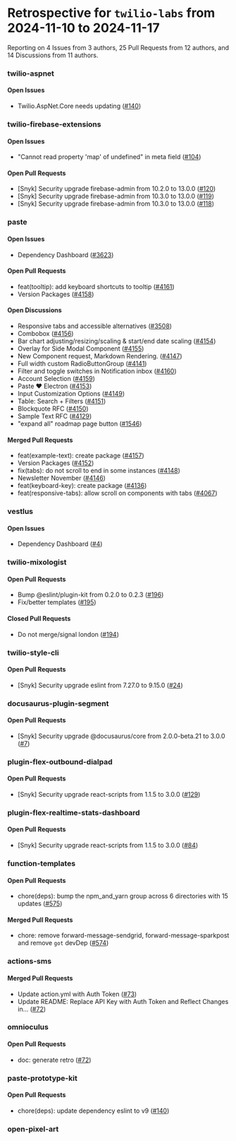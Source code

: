 # Retrospective for `twilio-labs` from 2024-11-10 to 2024-11-17

Reporting on 4 Issues from 3 authors, 25 Pull Requests from 12 authors, and 14 Discussions from 11 authors.


### twilio-aspnet

#### Open Issues

- Twilio.AspNet.Core needs updating ([#140](https://github.com/twilio-labs/twilio-aspnet/issues/140))

### twilio-firebase-extensions

#### Open Issues

- "Cannot read property 'map' of undefined" in meta field ([#104](https://github.com/twilio-labs/twilio-firebase-extensions/issues/104))

#### Open Pull Requests

- [Snyk] Security upgrade firebase-admin from 10.2.0 to 13.0.0 ([#120](https://github.com/twilio-labs/twilio-firebase-extensions/pull/120))
- [Snyk] Security upgrade firebase-admin from 10.3.0 to 13.0.0 ([#119](https://github.com/twilio-labs/twilio-firebase-extensions/pull/119))
- [Snyk] Security upgrade firebase-admin from 10.3.0 to 13.0.0 ([#118](https://github.com/twilio-labs/twilio-firebase-extensions/pull/118))

### paste

#### Open Issues

- Dependency Dashboard ([#3623](https://github.com/twilio-labs/paste/issues/3623))

#### Open Pull Requests

- feat(tooltip): add keyboard shortcuts to tooltip ([#4161](https://github.com/twilio-labs/paste/pull/4161))
- Version Packages ([#4158](https://github.com/twilio-labs/paste/pull/4158))

#### Open Discussions

- Responsive tabs and accessible alternatives ([#3508](https://github.com/twilio-labs/paste/discussions/3508))
- Combobox ([#4156](https://github.com/twilio-labs/paste/discussions/4156))
- Bar chart adjusting/resizing/scaling & start/end date scaling ([#4154](https://github.com/twilio-labs/paste/discussions/4154))
- Overlay for Side Modal Component ([#4155](https://github.com/twilio-labs/paste/discussions/4155))
- New Component request, Markdown Rendering. ([#4147](https://github.com/twilio-labs/paste/discussions/4147))
- Full width custom RadioButtonGroup ([#4141](https://github.com/twilio-labs/paste/discussions/4141))
- Filter and toggle switches in Notification inbox ([#4160](https://github.com/twilio-labs/paste/discussions/4160))
- Account Selection ([#4159](https://github.com/twilio-labs/paste/discussions/4159))
- Paste ❤ Electron ([#4153](https://github.com/twilio-labs/paste/discussions/4153))
- Input Customization Options ([#4149](https://github.com/twilio-labs/paste/discussions/4149))
- Table: Search + Filters ([#4151](https://github.com/twilio-labs/paste/discussions/4151))
- Blockquote RFC ([#4150](https://github.com/twilio-labs/paste/discussions/4150))
- Sample Text RFC ([#4129](https://github.com/twilio-labs/paste/discussions/4129))
- "expand all" roadmap page button ([#1546](https://github.com/twilio-labs/paste/discussions/1546))

#### Merged Pull Requests

- feat(example-text): create package ([#4157](https://github.com/twilio-labs/paste/pull/4157))
- Version Packages ([#4152](https://github.com/twilio-labs/paste/pull/4152))
- fix(tabs): do not scroll to end in some instances ([#4148](https://github.com/twilio-labs/paste/pull/4148))
- Newsletter November ([#4146](https://github.com/twilio-labs/paste/pull/4146))
- feat(keyboard-key): create package ([#4136](https://github.com/twilio-labs/paste/pull/4136))
- feat(responsive-tabs): allow scroll on components with tabs ([#4067](https://github.com/twilio-labs/paste/pull/4067))

### vestlus

#### Open Issues

- Dependency Dashboard ([#4](https://github.com/twilio-labs/vestlus/issues/4))

### twilio-mixologist

#### Open Pull Requests

- Bump @eslint/plugin-kit from 0.2.0 to 0.2.3 ([#196](https://github.com/twilio-labs/twilio-mixologist/pull/196))
- Fix/better templates ([#195](https://github.com/twilio-labs/twilio-mixologist/pull/195))

#### Closed Pull Requests

- Do not merge/signal london ([#194](https://github.com/twilio-labs/twilio-mixologist/pull/194))

### twilio-style-cli

#### Open Pull Requests

- [Snyk] Security upgrade eslint from 7.27.0 to 9.15.0 ([#24](https://github.com/twilio-labs/twilio-style-cli/pull/24))

### docusaurus-plugin-segment

#### Open Pull Requests

- [Snyk] Security upgrade @docusaurus/core from 2.0.0-beta.21 to 3.0.0 ([#7](https://github.com/twilio-labs/docusaurus-plugin-segment/pull/7))

### plugin-flex-outbound-dialpad

#### Open Pull Requests

- [Snyk] Security upgrade react-scripts from 1.1.5 to 3.0.0 ([#129](https://github.com/twilio-labs/plugin-flex-outbound-dialpad/pull/129))

### plugin-flex-realtime-stats-dashboard

#### Open Pull Requests

- [Snyk] Security upgrade react-scripts from 1.1.5 to 3.0.0 ([#84](https://github.com/twilio-labs/plugin-flex-realtime-stats-dashboard/pull/84))

### function-templates

#### Open Pull Requests

- chore(deps): bump the npm_and_yarn group across 6 directories with 15 updates ([#575](https://github.com/twilio-labs/function-templates/pull/575))

#### Merged Pull Requests

- chore: remove forward-message-sendgrid, forward-message-sparkpost and remove `got` devDep ([#574](https://github.com/twilio-labs/function-templates/pull/574))

### actions-sms

#### Merged Pull Requests

- Update action.yml with Auth Token ([#73](https://github.com/twilio-labs/actions-sms/pull/73))
- Update README: Replace API Key with Auth Token and Reflect Changes in… ([#72](https://github.com/twilio-labs/actions-sms/pull/72))

### omnioculus

#### Open Pull Requests

- doc: generate retro ([#72](https://github.com/twilio-labs/omnioculus/pull/72))

### paste-prototype-kit

#### Open Pull Requests

- chore(deps): update dependency eslint to v9 ([#140](https://github.com/twilio-labs/paste-prototype-kit/pull/140))

### open-pixel-art